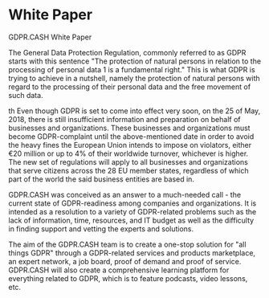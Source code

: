 # White Paper
GDPR.CASH White Paper

The General Data Protection Regulation, commonly referred to as GDPR starts with this
sentence "The protection of natural persons in relation to the processing of personal data
1 is a fundamental right." This is what GDPR is trying to achieve in a nutshell, namely the
protection of natural persons with regard to the processing of their personal data and the
free movement of such data.

th Even though GDPR is set to come into effect very soon, on the 25 of May, 2018, there is
still insufficient information and preparation on behalf of businesses and organizations.
These businesses and organizations must become GDPR-complaint until the
above-mentioned date in order to avoid the heavy fines the European Union intends to
impose on violators, either €20 million or up to 4% of their worldwide turnover, whichever
is higher. The new set of regulations will apply to all businesses and organizations that
serve citizens across the 28 EU member states, regardless of which part of the world the
said business entities are based in.

GDPR.CASH was conceived as an answer to a much-needed call - the current state of
GDPR-readiness among companies and organizations. It is intended as a resolution to a
variety of GDPR-related problems such as the lack of information, time, resources, and IT
budget as well as the difficulty in finding support and vetting the experts and solutions.

The aim of the GDPR.CASH team is to create a one-stop solution for "all things GDPR"
through a GDPR-related services and products marketplace, an expert network, a job
board, proof of demand and proof of service. GDPR.CASH will also create a comprehensive
learning platform for everything related to GDPR, which is to feature podcasts, video
lessons, etc.
